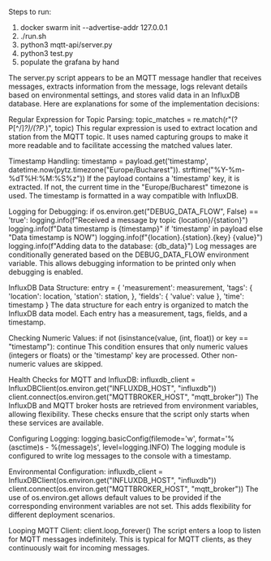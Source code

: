 Steps to run:

1. docker swarm init --advertise-addr 127.0.0.1
2. ./run.sh
3. python3 mqtt-api/server.py
4. python3 test.py
5. populate the grafana by hand


The server.py script appears to be an MQTT message handler that receives messages, 
extracts information from the message, logs relevant details based on environmental 
settings, and stores valid data in an InfluxDB database. Here are explanations for 
some of the implementation decisions:

Regular Expression for Topic Parsing:
topic_matches = re.match(r"(?P<location>[^/]*?)/(?P<station>.*)", topic)
This regular expression is used to extract location and station from the MQTT topic. 
It uses named capturing groups to make it more readable and to facilitate accessing 
the matched values later.

Timestamp Handling:
timestamp = payload.get('timestamp', datetime.now(pytz.timezone("Europe/Bucharest")).
strftime("%Y-%m-%dT%H:%M:%S%z"))
If the payload contains a 'timestamp' key, it is extracted. If not, the current time 
in the "Europe/Bucharest" timezone is used. The timestamp is formatted in a way compatible 
with InfluxDB.

Logging for Debugging:
if os.environ.get("DEBUG_DATA_FLOW", False) == 'true':
    logging.info(f"Received a message by topic {location}/{station}")
    logging.info(f"Data timestamp is {timestamp}" if 'timestamp' in payload else "Data
    timestamp is NOW")
    logging.info(f"{location}.{station}.{key} {value}")
    logging.info(f"Adding data to the database: {db_data}")
Log messages are conditionally generated based on the DEBUG_DATA_FLOW environment variable.
This allows debugging information to be printed only when debugging is enabled.

InfluxDB Data Structure:
entry = {
    'measurement': measurement,
    'tags': {
        'location': location,
        'station': station,
    },
    'fields': {
        'value': value
    },
    'time': timestamp
}
The data structure for each entry is organized to match the InfluxDB data model. Each entry
has a measurement, tags, fields, and a timestamp.

Checking Numeric Values:
if not (isinstance(value, (int, float)) or key == "timestamp"):
    continue
This condition ensures that only numeric values (integers or floats) or the 'timestamp' key
are processed. Other non-numeric values are skipped.

Health Checks for MQTT and InfluxDB:
influxdb_client = InfluxDBClient(os.environ.get("INFLUXDB_HOST", "influxdb"))
client.connect(os.environ.get("MQTTBROKER_HOST", "mqtt_broker"))
The InfluxDB and MQTT broker hosts are retrieved from environment variables, allowing
flexibility. These checks ensure that the script only starts when these services are available.

Configuring Logging:
logging.basicConfig(filemode='w', format='%(asctime)s - %(message)s', level=logging.INFO)
The logging module is configured to write log messages to the console with a timestamp.

Environmental Configuration:
influxdb_client = InfluxDBClient(os.environ.get("INFLUXDB_HOST", "influxdb"))
client.connect(os.environ.get("MQTTBROKER_HOST", "mqtt_broker"))
The use of os.environ.get allows default values to be provided if the corresponding
environment variables are not set. This adds flexibility for different deployment scenarios.

Looping MQTT Client:
client.loop_forever()
The script enters a loop to listen for MQTT messages indefinitely. This is typical for
MQTT clients, as they continuously wait for incoming messages.
